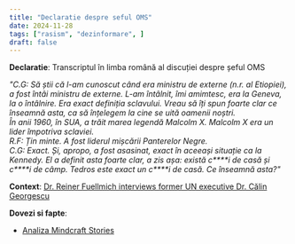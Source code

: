 ```yaml
---
title: "Declaratie despre seful OMS"
date: 2024-11-28
tags: ["rasism", "dezinformare", ]
draft: false
---
```


**Declaratie**: Transcriptul în limba română al discuției despre șeful OMS 

*"C.G: Să știi că l-am cunoscut când era ministru de externe (n.r. al Etiopiei), a fost întâi ministru de externe. L-am întâlnit, îmi amimtesc, era la Geneva, la o întâlnire. Era exact definiția sclavului. Vreau să îți spun foarte clar ce înseamnă asta, ca să înțelegem la cine se uită oamenii noștri.  
În anii 1960, în SUA, a trăit marea legendă Malcolm X. Malcolm X era un lider împotriva sclaviei.  
R.F: Țin minte. A fost liderul mișcării Panterelor Negre.  
C.G: Exact. Și, apropo, a fost asasinat, exact în aceeași situație ca la Kennedy. El a definit asta foarte clar, a zis așa: există c\*\*\*\*i de casă și c\*\*\*\*i de câmp. Tedros este exact un c\*\*\*\*i de casă. Ce înseamnă asta?"*

**Context**: [Dr. Reiner Fuellmich interviews former UN executive Dr. Călin Georgescu](https://www.youtube.com/watch?v=ctwNUYShvL0&t=1428s)
<!--more-->
**Dovezi si fapte**: 
- [Analiza Mindcraft Stories](https://mindcraftstories.ro/societate/derapaj-rasist-al-lui-calin-georgescu-la-adresa-sefului-oms-intr-un-interviu-din-2023-e-un-ci-de-casa/)
